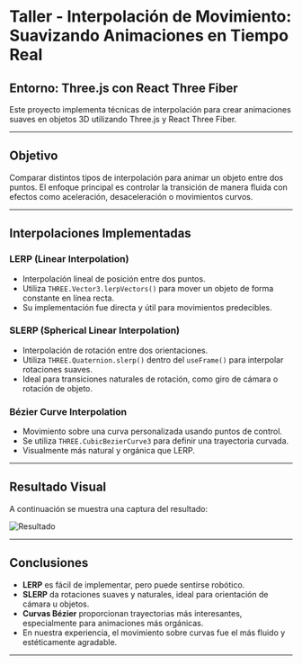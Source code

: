 # Taller - Interpolación de Movimiento: Suavizando Animaciones en Tiempo Real

## Entorno: Three.js con React Three Fiber

Este proyecto implementa técnicas de interpolación para crear animaciones suaves en objetos 3D utilizando Three.js y React Three Fiber.

---

## Objetivo

Comparar distintos tipos de interpolación para animar un objeto entre dos puntos. El enfoque principal es controlar la transición de manera fluida con efectos como aceleración, desaceleración o movimientos curvos.

---

## Interpolaciones Implementadas

### LERP (Linear Interpolation)
- Interpolación lineal de posición entre dos puntos.
- Utiliza `THREE.Vector3.lerpVectors()` para mover un objeto de forma constante en línea recta.
- Su implementación fue directa y útil para movimientos predecibles.

### SLERP (Spherical Linear Interpolation)
- Interpolación de rotación entre dos orientaciones.
- Utiliza `THREE.Quaternion.slerp()` dentro del `useFrame()` para interpolar rotaciones suaves.
- Ideal para transiciones naturales de rotación, como giro de cámara o rotación de objeto.

### Bézier Curve Interpolation
- Movimiento sobre una curva personalizada usando puntos de control.
- Se utiliza `THREE.CubicBezierCurve3` para definir una trayectoria curvada.
- Visualmente más natural y orgánica que LERP.

---

## Resultado Visual

A continuación se muestra una captura del resultado:

![Resultado](./resultado.png)


---

## Conclusiones

- **LERP** es fácil de implementar, pero puede sentirse robótico.
- **SLERP** da rotaciones suaves y naturales, ideal para orientación de cámara u objetos.
- **Curvas Bézier** proporcionan trayectorias más interesantes, especialmente para animaciones más orgánicas.
- En nuestra experiencia, el movimiento sobre curvas fue el más fluido y estéticamente agradable.

---

